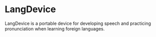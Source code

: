 # LangDevice
LangDevice is a portable device for developing speech and practicing pronunciation when learning foreign languages.

